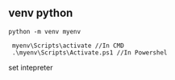 ## venv python

`python -m venv myenv`

```
 myenv\Scripts\activate //In CMD
 .\myenv\Scripts\Activate.ps1 //In Powershel
```

set intepreter
